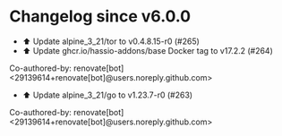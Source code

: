 # Changelog since v6.0.0
- ⬆️ Update alpine_3_21/tor to v0.4.8.15-r0 (#265) 
- ⬆️ Update ghcr.io/hassio-addons/base Docker tag to v17.2.2 (#264)

Co-authored-by: renovate[bot] <29139614+renovate[bot]@users.noreply.github.com> 
- ⬆️ Update alpine_3_21/go to v1.23.7-r0 (#263)

Co-authored-by: renovate[bot] <29139614+renovate[bot]@users.noreply.github.com> 
